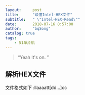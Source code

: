 ```yaml
---
layout:     post
title:      "读懂Intel-HEX文件"
subtitle:   " \"Intel-HEX-Read\""
date:       2018-07-16 8:57:00
author:     "bqSong"
catalog: true
tags:
    - 51单片机
---
```


> “Yeah It's on. ”


## 解析HEX文件
文件格式如下
:llaaaatt[dd...]cc
